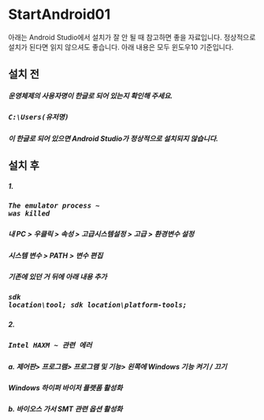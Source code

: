 # StartAndroid01
아래는 Android Studio에서 설치가 잘 안 될 때 참고하면 좋을 자료입니다.
정상적으로 설치가 된다면 읽지 않으셔도 좋습니다.
아래 내용은 모두 윈도우10 기준입니다.

## 설치 전
##### 운영체제의 사용자명이 한글로 되어 있는지 확인해 주세요.
##### <pre>C:\Users\(유저명)</pre>
##### 이 한글로 되어 있으면 Android Studio가 정상적으로 설치되지 않습니다.


## 설치 후
##### 1.
##### <pre>The emulator process ~ was killed</pre>
##### 내 PC > 우클릭 > 속성 > 고급시스템설정 > 고급 > 환경변수 설정
##### 시스템 변수 > PATH > 변수 편집
##### 기존에 있던 거 뒤에 아래 내용 추가
##### <pre>sdk location\tool; sdk location\platform-tools;</pre>

##### 2. 
##### <pre>Intel HAXM ~ 관련 에러 </pre>
##### a. 제어판> 프로그램> 프로그램 및 기능> 왼쪽에 Windows 기능 켜기 / 끄기 
##### Windows 하이퍼 바이저 플랫폼 활성화
##### b. 바이오스 가서 SMT 관련 옵션 활성화
